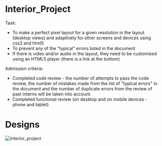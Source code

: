 # Interior_Project
Task:
- To make a perfect pixel layout for a given resolution in the layout (desktop views) and adaptively for other screens and devices using css3 and html5
- To prevent any of the "typical" errors listed in the document
- If there is video and/or audio in the layout, they need to be customised using an HTML5 player (there is a link at the bottom)

Admission criteria:
- Completed code review - the number of attempts to pass the code review, the number of mistakes made from the list of "typical errors" in the document and the number of duplicate errors from the review of past interns will be taken into account.
- Completed functional review (on desktop and on mobile devices - phone and tablet)

<h1>Designs</h1> 

![interior_project](https://user-images.githubusercontent.com/93668989/218457884-b4443a43-a188-48b7-bb8a-d4ebb2b9cf78.jpg)
